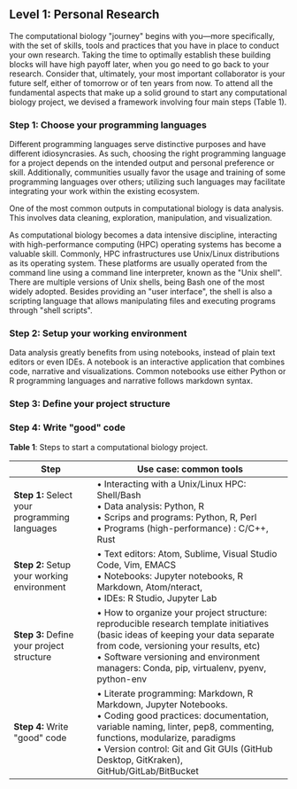 ## Level 1: Personal Research

The computational biology "journey" begins with you—more specifically, with the set of skills, tools and practices that you have in place to conduct your own research. Taking the time to optimally establish these building blocks will have high payoff later, when you go need to go back to your research. Consider that, ultimately, your most important collaborator is your future self, either of tomorrow or of ten years from now. To attend all the fundamental aspects that make up a solid ground to start any computational biology project, we devised a framework involving four main steps (Table 1).

### Step 1: Choose your programming languages

Different programming languages serve distinctive purposes and have different idiosyncrasies. As such, choosing the right programming language for a project depends on the intended output and personal preference or skill. Additionally, communities usually favor the usage and training of some programming languages over others; utilizing such languages may facilitate integrating your work within the existing ecosystem.

One of the most common outputs in computational biology is data analysis. This involves data cleaning, exploration, manipulation, and visualization.

As computational biology becomes a data intensive discipline, interacting with high-performance computing (HPC) operating systems has become a valuable skill. Commonly, HPC infrastructures use Unix/Linux distributions as its operating system. These platforms are usually operated from the command line using a command line interpreter, known as the "Unix shell". There are multiple versions of Unix shells, being Bash one of the most widely adopted. Besides providing an "user interface", the shell is also a scripting language that allows manipulating files and executing programs through "shell scripts".

### Step 2: Setup your working environment

Data analysis greatly benefits from using notebooks, instead of plain text editors or even IDEs. A notebook is an interactive application that combines code, narrative and visualizations. Common notebooks use either Python or R programming languages and narrative follows markdown syntax.

### Step 3: Define your project structure

### Step 4: Write "good" code

**Table 1**: Steps to start a computational biology project.

| Step                                          | Use case: common tools                                       |
| --------------------------------------------- | ------------------------------------------------------------ |
| **Step 1:** Select your programming languages | &bull; Interacting with a Unix/Linux HPC: Shell/Bash<br />&bull; Data analysis: Python, R<br />&bull; Scrips and programs: Python, R, Perl<br />&bull; Programs (high-performance) : C/C++, Rust |
| **Step 2:** Setup your working environment    | &bull; Text editors: Atom, Sublime, Visual Studio Code, Vim, EMACS<br />&bull; Notebooks: Jupyter notebooks, R Markdown, Atom/nteract,<br />&bull; IDEs: R Studio, Jupyter Lab |
| **Step 3:** Define your project structure     | &bull; How to organize your project structure: reproducible research template initiatives (basic ideas of keeping your data separate from code, versioning your results, etc)<br />&bull; Software versioning and environment managers: Conda, pip, virtualenv, pyenv, python-env |
| **Step 4:** Write "good" code                 | &bull; Literate programming: Markdown, R Markdown, Jupyter Notebooks.<br />&bull; Coding good practices: documentation, variable naming, linter, pep8, commenting, functions, modularize, paradigms<br />&bull; Version control: Git and Git GUIs (GitHub Desktop, GitKraken), GitHub/GitLab/BitBucket |
